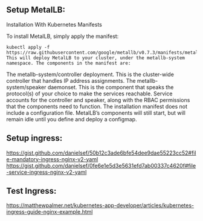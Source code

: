 ## Setup MetalLB:

Installation With Kubernetes Manifests

To install MetalLB, simply apply the manifest:
```
kubectl apply -f https://raw.githubusercontent.com/google/metallb/v0.7.3/manifests/metallb.yaml
This will deploy MetalLB to your cluster, under the metallb-system namespace. The components in the manifest are:
```
The metallb-system/controller deployment. This is the cluster-wide controller that handles IP address assignments.
The metallb-system/speaker daemonset. This is the component that speaks the protocol(s) of your choice to make the services reachable.
Service accounts for the controller and speaker, along with the RBAC permissions that the components need to function.
The installation manifest does not include a configuration file. MetalLB’s components will still start, but will remain idle until you define and deploy a configmap.



## Setup ingress:

https://gist.github.com/danielsef/50b12c3ade6bfe54dee9dae55223cc52#file-mandatory-ingress-nginx-v2-yaml
https://gist.github.com/danielsef/0fe6e1e5d3e5631efd7ab00337c4620f#file-service-ingress-nginx-v2-yaml




## Test Ingress:
https://matthewpalmer.net/kubernetes-app-developer/articles/kubernetes-ingress-guide-nginx-example.html






